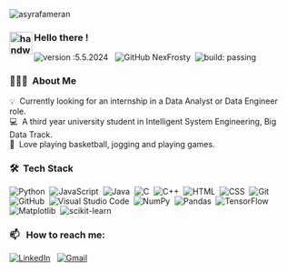 ![asyrafameran](https://github.com/NexFrosty/MuhammadAsyrafAmeran/assets/74113883/321e5959-fbd5-4c2f-af90-143eb91a2d94)


### <img alt="handwavegif" src="https://user-images.githubusercontent.com/39513876/112366216-8cfe7400-8cfe-11eb-8116-7d3dbae20e97.gif" width='40' align="left"/> Hello there !
![version :5.5.2024](https://img.shields.io/badge/version-05.05.2024-informational) &nbsp;
![GitHub NexFrosty](https://img.shields.io/github/followers/NexFrosty?label=follow&style=social)&nbsp;
![build: passing](https://img.shields.io/badge/build-passing-success)
### 👨🏻‍💻 &nbsp;About Me

💡 &nbsp;Currently looking for an internship in a Data Analyst or Data Engineer role. \
💻 &nbsp;A third year university student in Intelligent System Engineering, Big Data Track.\
🏀 &nbsp;Love playing basketball, jogging and playing games.


### 🛠 &nbsp;Tech Stack

![Python](https://img.shields.io/badge/-Python-05122A?style=flat&logo=python)&nbsp;
![JavaScript](https://img.shields.io/badge/-JavaScript-05122A?style=flat&logo=javascript)&nbsp;
![Java](https://img.shields.io/badge/-Java-05122A?style=flat&logo=Java&logoColor=FFA518)&nbsp;
![C](https://img.shields.io/badge/-C-05122A?style=flat&logo=C&logoColor=A8B9CC)&nbsp;
![C++](https://img.shields.io/badge/-C++-05122A?style=flat&logo=C%2B%2B&logoColor=00599C)&nbsp;
![HTML](https://img.shields.io/badge/-HTML-05122A?style=flat&logo=HTML5)&nbsp;
![CSS](https://img.shields.io/badge/-CSS-05122A?style=flat&logo=CSS3&logoColor=1572B6)&nbsp;
![Git](https://img.shields.io/badge/-Git-05122A?style=flat&logo=git)&nbsp;
![GitHub](https://img.shields.io/badge/-GitHub-05122A?style=flat&logo=github)&nbsp;
![Visual Studio Code](https://img.shields.io/badge/-Visual%20Studio%20Code-05122A?style=flat&logo=visual-studio-code&logoColor=007ACC)&nbsp;
![NumPy](https://img.shields.io/badge/numpy%20-05122A?&style=flat&logo=numpy&logoColor=23013243)&nbsp;
![Pandas](https://img.shields.io/badge/pandas%20-05122A?&style=flat&logo=pandas&logoColor=23150458)&nbsp;
![TensorFlow](https://img.shields.io/badge/TensorFlow-05122A?style=flat&logo=TensorFlow&logoColor=23FF6F00)&nbsp;
![Matplotlib](https://img.shields.io/badge/Matplotlib-05122A?style=flat&logo=Matplotlib&logoColor=23ffffff)&nbsp;
![scikit-learn](https://img.shields.io/badge/scikit--learn-05122A?style=flat&logo=scikit-learn&logoColor=23F7931E)&nbsp;


### 📫 &nbsp; How to reach me:


<a href="https://www.linkedin.com/in/asyrafameran1501919"><img alt="LinkedIn" src="https://img.shields.io/badge/linkedin%20-%230077B5.svg?&style=flat&logo=linkedin&logoColor=white"/></a> &nbsp;
<a href="mailto:asyrafameran@gmail.com"><img alt="Gmail" src="https://img.shields.io/badge/Gmail-D14836?style=flat&logo=gmail&logoColor=white" /></a> &nbsp;








